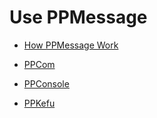 # Use PPMessage

* [How PPMessage Work](./how-ppmessage-work.md)

* [PPCom](./ppcom/README.md)

* [PPConsole](./ppconsole/README.md)

* [PPKefu](./ppkefu/README.md)
